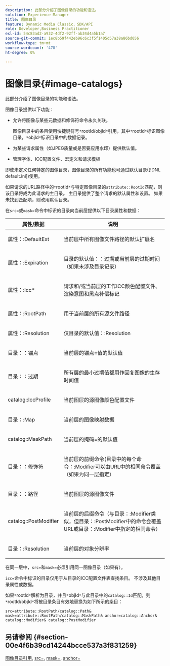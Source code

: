 ```yaml
---
description: 此部分介绍了图像目录的功能和语法。
solution: Experience Manager
title: 图像目录
feature: Dynamic Media Classic，SDK/API
role: Developer,Business Practitioner
exl-id: 54c83ad2-a932-4df2-92ff-ab34d4a5b1a7
source-git-commit: 1ec8b59f442eb96c6c3f5f1405d57a38a86bd056
workflow-type: tm+mt
source-wordcount: '478'
ht-degree: 0%

---
```


# 图像目录{#image-catalogs}

此部分介绍了图像目录的功能和语法。

图像目录提供以下功能：

* 允许将图像与某些元数据和修饰符命令永久关联。

   图像目录中的条目使用快捷键符号`*`rootId/objId`*`引用，其中`*`rootId`*`标识图像目录，`*`objId`*`标识目录中的数据记录。
* 为某些请求属性（如JPEG质量或是否要应用水印）提供默认值。
* 管理字体、ICC配置文件、宏定义和请求模板

即使未定义任何特定的图像目录，图像目录的所有功能也可通过默认目录([!DNL default.ini])使用。

如果请求的URL路径中的`*`rootId`*`与特定图像目录的`attribute::RootId`匹配，则该目录将成为此请求的主目录。 主目录提供了整个请求的默认属性和设置。 如果未找到匹配项，则改用默认目录。

在`src=`或`mask=`命令中标识的目录向当前层提供以下目录属性和数据：

<table id="table_D3FA66EA5D054745900DE5A120885AA8"> 
 <thead> 
  <tr> 
   <th class="entry"> <b> 属性/数据</b> </th> 
   <th class="entry"> <b> 说明</b> </th> 
  </tr> 
 </thead>
 <tbody> 
  <tr> 
   <td> <p> <span class="codeph"> 属性：:DefaultExt</span> </p> </td> 
   <td> <p> 当前层中所有图像文件路径的默认扩展名 </p> </td> 
  </tr> 
  <tr> 
   <td> <p> <span class="codeph"> 属性：:Expiration</span> </p> </td> 
   <td> <p> <span class="codeph">目录的默认值：：过期</span>或当前层的过期时间（如果未涉及目录记录） </p> </td> 
  </tr> 
  <tr> 
   <td> <p> <span class="codeph"> 属性：:Icc*</span> </p> </td> 
   <td> <p> 请求和/或当前层的工作ICC颜色配置文件、渲染意图和黑点补偿标记 </p> </td> 
  </tr> 
  <tr> 
   <td> <p> <span class="codeph"> 属性：:RootPath</span> </p> </td> 
   <td> <p> 用于当前层的所有源文件路径 </p> </td> 
  </tr> 
  <tr> 
   <td> <p> <span class="codeph"> 属性：:Resolution</span> </p> </td> 
   <td> <p> 仅<span class="codeph">目录的默认值：:Resolution</span> </p> </td> 
  </tr> 
  <tr> 
   <td> <p> <span class="codeph"> 目录：：锚点</span> </p> </td> 
   <td> <p> 当前层的<span class="codeph">锚点=</span>值的默认值 </p> </td> 
  </tr> 
  <tr> 
   <td> <p> <span class="codeph"> 目录：：过期</span> </p> </td> 
   <td> <p> 所有层的最小过期值都用作回复图像的生存时间值 </p> </td> 
  </tr> 
  <tr> 
   <td> <p> <span class="codeph"> catalog::IccProfile</span> </p> </td> 
   <td> <p> 当前图层的源图像颜色配置文件 </p> </td> 
  </tr> 
  <tr> 
   <td> <p> <span class="codeph"> 目录：:Map</span> </p> </td> 
   <td> <p> 当前层的图像映射数据 </p> </td> 
  </tr> 
  <tr> 
   <td> <p> <span class="codeph"> catalog::MaskPath</span> </p> </td> 
   <td> <p> 当前层的<span class="codeph">掩码=</span>的默认值 </p> </td> 
  </tr> 
  <tr> 
   <td> <p> <span class="codeph"> 目录：：修饰符</span> </p> </td> 
   <td> <p> 当前层的前缀命令(<span class="codeph">目录中的每个命令：:Modifier</span>可以由URL中的相同命令覆盖（如果为同一层指定） </p> </td> 
  </tr> 
  <tr> 
   <td> <p> <span class="codeph"> 目录：：路径</span> </p> </td> 
   <td> <p> 当前图层的源图像文件 </p> </td> 
  </tr> 
  <tr> 
   <td> <p> <span class="codeph"> catalog::PostModifier</span> </p> </td> 
   <td> <p> 当前层的后缀命令（与<span class="codeph">目录：:Modifier</span>类似，但<span class="codeph">目录：:PostModifier</span>中的命令会覆盖URL或<span class="codeph">目录：:Modifier</span>中指定的相同命令） </p> </td> 
  </tr> 
  <tr> 
   <td> <p> <span class="codeph"> 目录：:Resolution</span> </p> </td> 
   <td> <p> 当前层的对象分辨率 </p> </td> 
  </tr> 
 </tbody> 
</table>

在同一层中，`src=`和`mask=`必须引用同一图像目录（如果有）。

`icc=`命令中标识的目录仅用于从目录的ICC配置文件表查找条目。 不涉及其他目录属性或数据。

如果`*`rootId`*`解析为目录，并且`*`objId`*`与此目录中的`catalog::Id`匹配，则`*`rootId/objId`*`将被目录条目有效地替换为如下所示的条目：

`src=attribute::RootPath/catalog::Path& mask=attribute::RootPath/catalog::MaskPath& anchor=catalog::Anchor& catalog::Modifier& catalog::PostModifier`

## 另请参阅 {#section-00e4f6b39cd14244bcce537a3f831259}

[图像目录引用](../../../../../is-api/image-catalog/image-serving-api-ref/c-image-catalog-reference/c-overview/c-overview.md#concept-9ce2b6a133de45f783e95cabc5810ac3),  [src=](../../../../../is-api/http-ref/image-serving-api-ref/c-http-protocol-reference/c-command-reference/r-src.md#reference-f6506637778c4c69bf106a7924a91ab1),  [mask=](../../../../../is-api/http-ref/image-serving-api-ref/c-http-protocol-reference/c-command-reference/r-mask.md#reference-922254e027404fb890b850e2723ee06e),  [anchor=](../../../../../is-api/http-ref/image-serving-api-ref/c-http-protocol-reference/c-command-reference/r-anchor.md#reference-6661e548ab284b82828d8d94c8ddeb7c)
